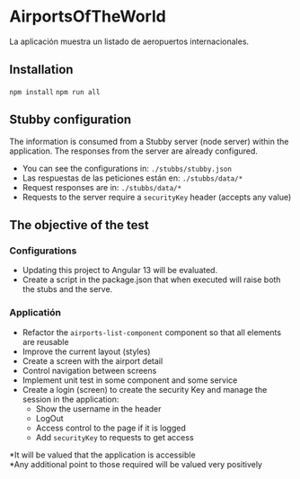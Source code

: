 # AirportsOfTheWorld

La aplicación muestra un listado de aeropuertos internacionales.

## Installation
`npm install`
`npm run all`

## Stubby configuration

The information is consumed from a Stubby server (node server) within the application.
The responses from the server are already configured.
- You can see the configurations in: `./stubbs/stubby.json`
- Las respuestas de las peticiones están en: `./stubbs/data/*`
- Request responses are in: `./stubbs/data/*`
- Requests to the server require a `securityKey` header (accepts any value)


## The objective of the test

### Configurations

- Updating this project to Angular 13 will be evaluated.
- Create a script in the package.json that when executed will raise both the stubs and the serve.

### Applicatión

- Refactor the `airports-list-component` component so that all elements are reusable
- Improve the current layout (styles)
- Create a screen with the airport detail
- Control navigation between screens
- Implement unit test in some component and some service
- Create a login (screen) to create the security Key and manage the session in the application:
  - Show the username in the header
  - LogOut
  - Access control to the page if it is logged
  - Add `securityKey` to requests to get access

*It will be valued that the application is accessible <br>
*Any additional point to those required will be valued very positively
